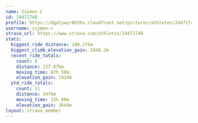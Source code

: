 ```yaml
---
name: Szymon C
id: 24471740
profile: https://dgalywyr863hv.cloudfront.net/pictures/athletes/24471740/7213253/3/large.jpg
username: szymon-c
strava_url: https://www.strava.com/athletes/24471740
stats:
  biggest_ride_distance: 180.27km
  biggest_climb_elevation_gain: 1848.2m
  recent_ride_totals:
    count: 8
    distance: 237.07km
    moving_time: 07h 58m
    elevation_gain: 1910m
  ytd_ride_totals:
    count: 11
    distance: 347km
    moving_time: 12h 08m
    elevation_gain: 3644m
layout: strava_member
--- 
```

